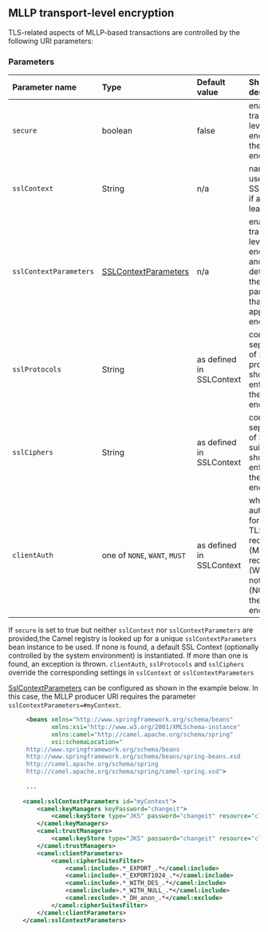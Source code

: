 
## MLLP transport-level encryption

TLS-related aspects of MLLP-based transactions are controlled by the following URI parameters:

### Parameters

| Parameter name          | Type       | Default value   | Short description                                                                    |
|:------------------------|:-----------|:----------------|:-------------------------------------------------------------------------------------|
| `secure`                | boolean    | false           | enables transport-level encryption for the given endpoint
| `sslContext`            | String     | n/a             | name of a user-defined SSL context, if any, with leading '#'.
| `sslContextParameters`  | [SSLContextParameters] | n/a | enables transport-level encryption and determines the SSL parameters that shall be applied to the endpoint 
| `sslProtocols`          | String     | as defined in SSLContext | comma-separated list of SSL protocols that should be enforced by the given endpoint
| `sslCiphers`            | String     | as defined in SSLContext | comma-separated list of SSL cipher suites that should be enforced by the given endpoint 
| `clientAuth`            | one of `NONE`, `WANT`, `MUST` | as defined in SSLContext | whether client authentication for mutual TLS is required (MUST), requested (WANT) or not requested (NONE) on the given endpoint

If `secure` is set to true but neither `sslContext` nor `sslContextParameters` are provided,the Camel registry is looked up for 
a unique `sslContextParameters` bean instance to be used. If none is found, a default SSL Context (optionally controlled by the system environment) 
is instantiated. If more than one is found, an exception is thrown.
`clientAuth`, `sslProtocols` and `sslCiphers` override the corresponding settings in `sslContext` or `sslContextParameters`

[SslContextParameters] can be configured as shown in the example below. In this case, the MLLP producer URI requires 
the parameter `sslContextParameters=#myContext`.

```xml
     <beans xmlns="http://www.springframework.org/schema/beans"
            xmlns:xsi="http://www.w3.org/2001/XMLSchema-instance"
            xmlns:camel="http://camel.apache.org/schema/spring"
            xsi:schemaLocation="
     http://www.springframework.org/schema/beans
     http://www.springframework.org/schema/beans/spring-beans.xsd
     http://camel.apache.org/schema/spring
     http://camel.apache.org/schema/spring/camel-spring.xsd">
     
     ...
     
    <camel:sslContextParameters id="myContext">
        <camel:keyManagers keyPassword="changeit">
            <camel:keyStore type="JKS" password="changeit" resource="client.jks"/>
        </camel:keyManagers>
        <camel:trustManagers>
            <camel:keyStore type="JKS" password="changeit" resource="client.jks"/>
        </camel:trustManagers>
        <camel:clientParameters>
            <camel:cipherSuitesFilter>
                <camel:include>.*_EXPORT_.*</camel:include>
                <camel:include>.*_EXPORT1024_.*</camel:include>
                <camel:include>.*_WITH_DES_.*</camel:include>
                <camel:include>.*_WITH_NULL_.*</camel:include>
                <camel:exclude>.*_DH_anon_.*</camel:exclude>
            </camel:cipherSuitesFilter>
        </camel:clientParameters>
    </camel:sslContextParameters>    
 ```


[SSLContextParameters]: https://camel.apache.org/camel-configuration-utilities.html